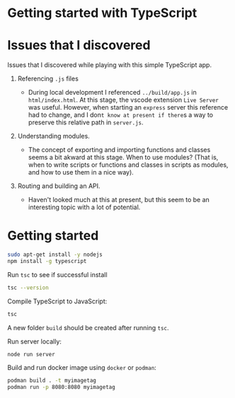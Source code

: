 # Getting started with TypeScript

# Issues that I discovered
Issues that I discovered while playing with this simple TypeScript app.

1. Referencing `.js` files
    * During local development I referenced `../build/app.js` in `html/index.html`. 
    At this stage, the vscode extension `Live Server` was useful.
    However, when starting an `express` server this reference had to change, and I don`t know at present
    if there`s a way to preserve this relative path in `server.js`.

2. Understanding modules.
    * The concept of exporting and importing functions and classes seems a bit akward at this stage.
    When to use modules? (That is, when to write scripts or functions and classes in scripts as modules,
    and how to use them in a nice way).

3. Routing and building an API.
    * Haven't looked much at this at present, but this seem to be an interesting topic with a lot of potential.

 
 # Getting started

 ```bash
sudo apt-get install -y nodejs
npm install -g typescript
 ```

 Run `tsc` to see if successful install
 ```bash
 tsc --version
 ```

 Compile TypeScript to JavaScript:
 ```bash
 tsc
 ```

A new folder `build` should be created after running `tsc`.

Run server locally:
```bash
node run server
```

Build and run docker image using `docker` or `podman`:
```bash
podman build . -t myimagetag
podman run -p 8080:8080 myimagetag
```
